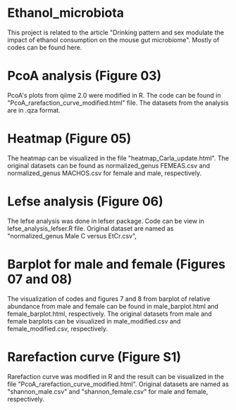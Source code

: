 # Ethanol_microbiota
This project is related to the article "Drinking pattern and sex modulate the impact of ethanol consumption on the mouse gut microbiome". Mostly of codes can be found here. 

# PcoA analysis (Figure 03)

PcoA's plots from qiime 2.0 were modified in R. The code can be found in "PcoA_rarefaction_curve_modified.html" file. The datasets from the analysis are in .qza format.

# Heatmap (Figure 05)

The heatmap can be visualized in the file "heatmap_Carla_update.html". The original datasets can be found as normalized_genus FEMEAS.csv and normalized_genus MACHOS.csv for female and male, respectively.

# Lefse analysis (Figure 06)

The lefse analysis was done in lefser package. Code can be view in lefse_analysis_lefser.R file. Original dataset are named as "normalized_genus Male C versus EtCr.csv", 

# Barplot for male and female (Figures 07 and 08)

The visualization of codes and figures 7 and 8 from barplot of relative abundance from male and female can be found in male_barplot.html and female_barplot.html, respectively. The original datasets from male and female barplots can be visualized in male_modified.csv and female_modified.csv, respectively.

# Rarefaction curve (Figure S1)

Rarefaction curve was modified in R and the result can be visualized in the file "PcoA_rarefaction_curve_modified.html". Original datasets are named as "shannon_male.csv" and "shannon_female.csv" for male and female, respectively.
